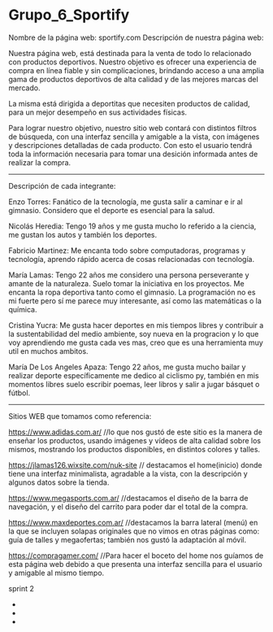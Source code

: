 # Grupo_6_Sportify
Nombre de la página web: sportify.com
Descripción de nuestra página web:

Nuestra página web, está destinada para la venta de todo lo relacionado con productos deportivos. Nuestro objetivo es ofrecer una experiencia de compra en línea fiable y sin complicaciones, brindando acceso a una amplia gama de productos deportivos de alta calidad y de las mejores marcas del mercado.

La misma está dirigida a deportitas que necesiten productos de calidad, para un mejor desempeño en sus actividades físicas.

Para lograr nuestro objetivo, nuestro sitio web contará con distintos filtros de búsqueda, con una interfaz sencilla y amigable a la vista, con imágenes y descripciones detalladas de cada producto. Con esto el usuario tendrá toda la información necesaria para tomar una desición informada antes de realizar la compra.

----------------------------------------------------------------------------------------

Descripción de cada integrante: 

Enzo Torres: Fanático de la tecnología, me gusta salir a caminar e ir al gimnasio. Considero que el deporte es esencial para la salud.

Nicolás Heredia: Tengo 19 años y me gusta mucho lo referido a la ciencia, me gustan los autos y también los deportes. 

Fabricio Martinez: Me encanta todo sobre computadoras, programas y tecnología, aprendo rápido acerca de cosas relacionadas con tecnología.

María Lamas: Tengo 22 años me considero una persona perseverante y amante de la naturaleza. Suelo tomar la iniciativa en los proyectos. Me encanta la ropa deportiva tanto como el gimnasio. La programación no es mi fuerte pero sí me parece muy interesante, así como las matemáticas o la química.

Cristina Yucra: Me gusta hacer deportes en mis tiempos libres y contribuir a la sustentabilidad del medio ambiente, soy nueva en la progracion y lo que voy aprendiendo me gusta cada ves mas, creo que es una herramienta muy util en muchos ambitos.

María De Los Angeles Apaza: Tengo 22 años, me gusta mucho bailar y realizar deporte específicamente me dedico al ciclismo py, también en mis momentos libres suelo escribir poemas, leer libros y salir a jugar básquet o fútbol.

------------------------------------------------------------------------------------

Sitios WEB que tomamos como referencia: 

https://www.adidas.com.ar/ //lo que nos gustó de este sitio es la manera de enseñar los productos, usando imágenes y vídeos de alta calidad sobre los mismos, mostrando los productos disponibles, en distintos colores y talles.

https://jlamas126.wixsite.com/nuk-site // destacamos el home(inicio) donde tiene una interfaz minimalista, agradable a la vista, con la descripción y algunos datos sobre la tienda.

https://www.megasports.com.ar/ //destacamos el diseño de la barra de navegación, y el diseño del carrito para poder dar el total de la compra.

https://www.maxdeportes.com.ar/ //destacamos la barra lateral (menú) en la que se incluyen solapas originales que no vimos en otras páginas como: guía de talles
y megaofertas; también nos gustó la adaptación al móvil.

https://compragamer.com/ //Para hacer el boceto del home nos guíamos de esta página web debido a que presenta una interfaz sencilla para el usuario y amigable al mismo tiempo.


sprint 2


-
-
-





